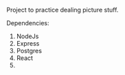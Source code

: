 Project to practice dealing picture stuff.  

Dependencies:  
1. NodeJs  
2. Express  
3. Postgres  
4. React  
5. 